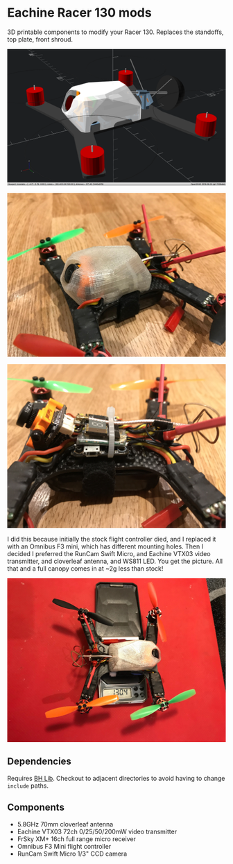# Eachine Racer 130 mods

3D printable components to modify your Racer 130. Replaces the standoffs, top plate, front shroud.

![Eachine Racer 130 mods OpenSCAD render](https://github.com/brandonhill/Eachine-Racer-130-mods/blob/master/img/render.png)

![Eachine Racer 130 mods completed build](https://github.com/brandonhill/Eachine-Racer-130-mods/blob/master/img/build.jpg)

![Eachine Racer 130 mods canopy off](https://github.com/brandonhill/Eachine-Racer-130-mods/blob/master/img/build-canopy-off.jpg)

I did this because initially the stock flight controller died, and I replaced it with an Omnibus F3 mini, which has different mounting holes. Then I decided I preferred the RunCam Swift Micro, and Eachine VTX03 video transmitter, and cloverleaf antenna, and WS811 LED. You get the picture. All that and a full canopy comes in at ~2g less than stock!

![Eachine Racer 130 custom modifications - AUW 130.4g](https://github.com/brandonhill/Eachine-Racer-130-mods/blob/master/img/auw.jpg)

## Dependencies

Requires [BH Lib](https://github.com/brandonhill/BH-Lib). Checkout to adjacent directories to avoid having to change `include` paths.

## Components

* 5.8GHz 70mm cloverleaf antenna
* Eachine VTX03 72ch 0/25/50/200mW video transmitter
* FrSky XM+ 16ch full range micro receiver
* Omnibus F3 Mini flight controller
* RunCam Swift Micro 1/3" CCD camera
